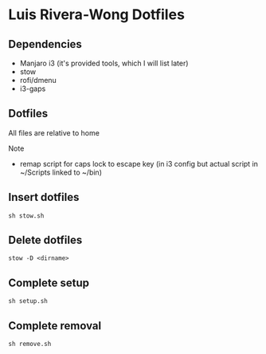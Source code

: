 # Luis Rivera-Wong Dotfiles

## Dependencies
- Manjaro i3 (it's provided tools, which I will list later)
- stow
- rofi/dmenu
- i3-gaps

## Dotfiles
All files are relative to home

Note
- remap script for caps lock to escape key (in i3 config but actual script in ~/Scripts linked to ~/bin)

## Insert dotfiles
`sh stow.sh`

## Delete dotfiles
`stow -D <dirname>`

## Complete setup
`sh setup.sh`

## Complete removal
`sh remove.sh`
